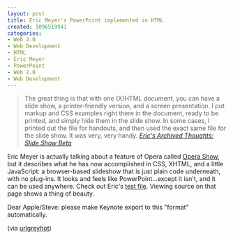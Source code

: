 ```yaml
--- 
layout: post
title: Eric Meyer's PowerPoint implemented in HTML
created: 1096519941
categories: 
- Web 2.0
- Web Development
- HTML
- Eric Meyer
- PowerPoint
- Web 2.0
- Web Development
---
```

<blockquote>
	The great thing is that with one (X)HTML document, you can have a slide show, a printer-friendly version, and a screen presentation. I put markup and CSS examples right there in the document, ready to be printed, and simply hide them in the slide show. In some cases, I printed out the file for handouts, and then used the exact same file for the slide show. It was very, very handy. <cite><a href="http://www.meyerweb.com/eric/thoughts/2004/09/24/slide-show-beta/">Eric&#39;s Archived Thoughts: Slide Show Beta</a></cite></blockquote>
<p>
	Eric Meyer is actually talking about a feature of Opera called <a href="http://www.opera.com/support/tutorials/operashow/index.dml">Opera Show</a>, but it describes what he has now accomplished in CSS, XHTML, and a little JavaScript: a browser-based slideshow that is just plain code underneath, with no plug-ins. It looks and feels like PowerPoint...except it isn&#39;t, and it can be used anywhere. Check out Eric&#39;s <a href="http://www.meyerweb.com/eric/tools/slideshow/test.html">test file</a>. Viewing source on that page shows a thing of beauty.</p>
<p>
	Dear Apple/Steve: please make Keynote export to this &quot;format&quot; automatically.</p>
<p>
	(via <a href="http://urlgreyhot.com/drupal/node/view/1989">urlgreyhot</a>)</p>
